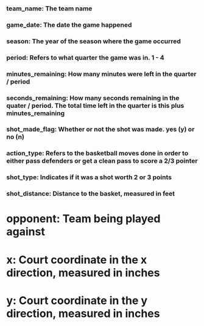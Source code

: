 ### team_name: The team name

### game_date: The date the game happened

### season: The year of the season where the game occurred

### period: Refers to what quarter the game was in. 1 - 4

### minutes_remaining: How many minutes were left in the quarter / period

### seconds_remaining: How many seconds remaining in the quater / period. The total time left in the quarter is this plus minutes_remaining

### shot_made_flag: Whether or not the shot was made. yes (y) or no (n)

### action_type: Refers to the basketball moves done in order to either pass defenders or get a clean pass to score a 2/3 pointer

### shot_type: Indicates if it was a shot worth 2 or 3 points

### shot_distance: Distance to the basket, measured in feet

# opponent: Team being played against

# x: Court coordinate in the x direction, measured in inches

# y: Court coordinate in the y direction, measured in inches
